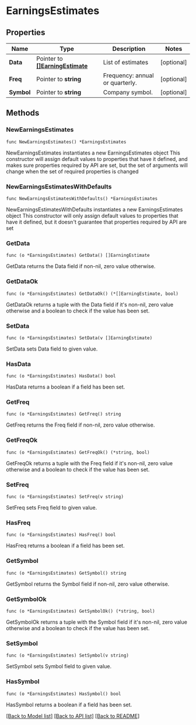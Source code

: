 # EarningsEstimates

## Properties

Name | Type | Description | Notes
------------ | ------------- | ------------- | -------------
**Data** | Pointer to [**[]EarningEstimate**](EarningEstimate.md) | List of estimates | [optional] 
**Freq** | Pointer to **string** | Frequency: annual or quarterly. | [optional] 
**Symbol** | Pointer to **string** | Company symbol. | [optional] 

## Methods

### NewEarningsEstimates

`func NewEarningsEstimates() *EarningsEstimates`

NewEarningsEstimates instantiates a new EarningsEstimates object
This constructor will assign default values to properties that have it defined,
and makes sure properties required by API are set, but the set of arguments
will change when the set of required properties is changed

### NewEarningsEstimatesWithDefaults

`func NewEarningsEstimatesWithDefaults() *EarningsEstimates`

NewEarningsEstimatesWithDefaults instantiates a new EarningsEstimates object
This constructor will only assign default values to properties that have it defined,
but it doesn't guarantee that properties required by API are set

### GetData

`func (o *EarningsEstimates) GetData() []EarningEstimate`

GetData returns the Data field if non-nil, zero value otherwise.

### GetDataOk

`func (o *EarningsEstimates) GetDataOk() (*[]EarningEstimate, bool)`

GetDataOk returns a tuple with the Data field if it's non-nil, zero value otherwise
and a boolean to check if the value has been set.

### SetData

`func (o *EarningsEstimates) SetData(v []EarningEstimate)`

SetData sets Data field to given value.

### HasData

`func (o *EarningsEstimates) HasData() bool`

HasData returns a boolean if a field has been set.

### GetFreq

`func (o *EarningsEstimates) GetFreq() string`

GetFreq returns the Freq field if non-nil, zero value otherwise.

### GetFreqOk

`func (o *EarningsEstimates) GetFreqOk() (*string, bool)`

GetFreqOk returns a tuple with the Freq field if it's non-nil, zero value otherwise
and a boolean to check if the value has been set.

### SetFreq

`func (o *EarningsEstimates) SetFreq(v string)`

SetFreq sets Freq field to given value.

### HasFreq

`func (o *EarningsEstimates) HasFreq() bool`

HasFreq returns a boolean if a field has been set.

### GetSymbol

`func (o *EarningsEstimates) GetSymbol() string`

GetSymbol returns the Symbol field if non-nil, zero value otherwise.

### GetSymbolOk

`func (o *EarningsEstimates) GetSymbolOk() (*string, bool)`

GetSymbolOk returns a tuple with the Symbol field if it's non-nil, zero value otherwise
and a boolean to check if the value has been set.

### SetSymbol

`func (o *EarningsEstimates) SetSymbol(v string)`

SetSymbol sets Symbol field to given value.

### HasSymbol

`func (o *EarningsEstimates) HasSymbol() bool`

HasSymbol returns a boolean if a field has been set.


[[Back to Model list]](../README.md#documentation-for-models) [[Back to API list]](../README.md#documentation-for-api-endpoints) [[Back to README]](../README.md)


